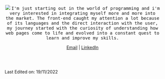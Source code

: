 <p align="center">
  <img src="https://img.icons8.com/color/26/000000/github-2.png%22/%3E
  <br><br>
  <samp>
    I'm Raul. Junior JS, HTML and CSS Developer from Brazil. Currently developer at IBCMED.
  </samp>
</p>

  </br>

<p align="center">
  <samp>
    I'm just starting out in the world of programming and i'm very interested in integrating myself more and more into the market. The front-end caught my attention a lot because of its languages ​​and the direct interaction with the user, my journey started with the            curiosity of understanding how web pages come to life and evolved into a constant quest to learn and improve my skills.
 <samp>
</p>

<p align="center">
<a href="mailto:raul_duval@hotmail.com">Email</a> | <a href="https://www.linkedin.com/in/raul-oliveira-duval-622308194/">LinkedIn</a>
</p>

<br/>
<br/>

Last Edited on: 19/11/2022
